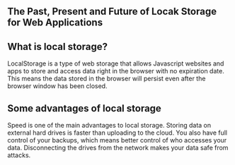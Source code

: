 ## The Past, Present and Future of Locak Storage for Web Applications ##

## What is local storage?

LocalStorage is a type of web storage that allows Javascript websites and apps to store and access data right in the browser with no expiration date. This means the data stored in the browser will persist even after the browser window has been closed.

## Some advantages of local storage

Speed is one of the main advantages to local storage. Storing data on external hard drives is faster than uploading to the cloud. You also have full control of your backups, which means better control of who accesses your data. Disconnecting the drives from the network makes your data safe from attacks.

